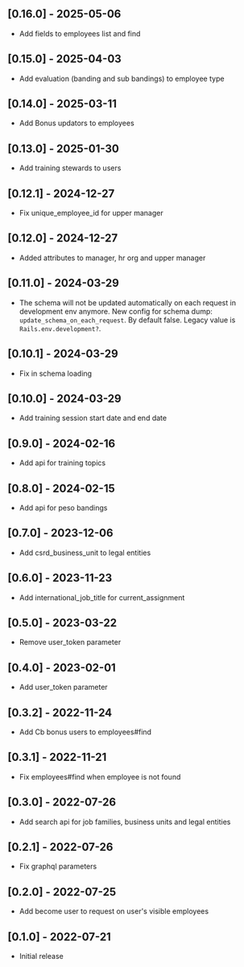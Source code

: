 ## [0.16.0] - 2025-05-06
- Add fields to employees list and find

## [0.15.0] - 2025-04-03
- Add evaluation (banding and sub bandings) to employee type

## [0.14.0] - 2025-03-11
- Add Bonus updators to employees

## [0.13.0] - 2025-01-30
- Add training stewards to users

## [0.12.1] - 2024-12-27
- Fix unique_employee_id for upper manager

## [0.12.0] - 2024-12-27
- Added attributes to manager, hr org and upper manager

## [0.11.0] - 2024-03-29
- The schema will not be updated automatically on each request in development env anymore. New config for schema dump: `update_schema_on_each_request`. By default false. Legacy value is `Rails.env.development?`.

## [0.10.1] - 2024-03-29
- Fix in schema loading

## [0.10.0] - 2024-03-29

- Add training session start date and end date

## [0.9.0] - 2024-02-16

- Add api for training topics

## [0.8.0] - 2024-02-15

- Add api for peso bandings

## [0.7.0] - 2023-12-06

- Add csrd_business_unit to legal entities

## [0.6.0] - 2023-11-23

- Add international_job_title for current_assignment

## [0.5.0] - 2023-03-22

- Remove user_token parameter

## [0.4.0] - 2023-02-01

- Add user_token parameter

## [0.3.2] - 2022-11-24

- Add Cb bonus users to employees#find

## [0.3.1] - 2022-11-21

- Fix employees#find when employee is not found

## [0.3.0] - 2022-07-26

- Add search api for job families, business units and legal entities

## [0.2.1] - 2022-07-26

- Fix graphql parameters

## [0.2.0] - 2022-07-25

- Add become user to request on user's visible employees

## [0.1.0] - 2022-07-21

- Initial release
